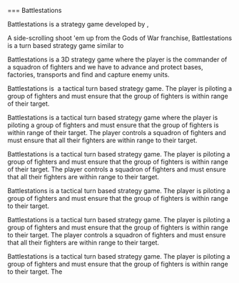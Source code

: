 
===
Battlestations

Battlestations is a strategy game developed by                                                  ,              
  

A side-scrolling shoot 'em up from the Gods of War franchise, Battlestations is a turn based strategy game similar to                                          
  

Battlestations is a 3D strategy game where the player is the commander of a squadron of fighters and we have to advance and protect bases, factories, transports and find and capture enemy units.



Battlestations is  a tactical turn based strategy game. The player is piloting a group of fighters and must ensure that the group of fighters is within range of their target.



Battlestations is a tactical turn based strategy game where the player is piloting a group of fighters and must ensure that the group of fighters is within range of their target. The player controls a squadron of fighters and must ensure that all their fighters are within range to their target.  
  
Battlestations is a tactical turn based strategy game. The player is piloting a group of fighters and must ensure that the group of fighters is within range of their target. The player controls a squadron of fighters and must ensure that all their fighters are within range to their target.

Battlestations is a tactical turn based strategy game. The player is piloting a group of fighters and must ensure that the group of fighters is within range to their target.  

Battlestations is a tactical turn based strategy game. The player is piloting a group of fighters and must ensure that the group of fighters is within range to their target. The player controls a squadron of fighters and must ensure that all their fighters are within range to their target.

Battlestations is a tactical turn based strategy game. The player is piloting a group of fighters and must ensure that the group of fighters is within range to their target. The
